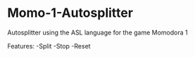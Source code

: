 # Momo-1-Autosplitter
Autosplitter using the ASL language for the game Momodora 1

Features:
-Split
-Stop
-Reset
